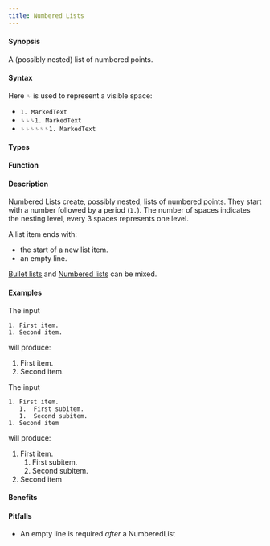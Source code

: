 ```yaml
---
title: Numbered Lists
---
```


#### Synopsis

A (possibly nested) list of numbered points.

#### Syntax

Here `␠` is used to represent a visible space:
* ``1. MarkedText``
* ``␠␠␠1. MarkedText``
* ``␠␠␠␠␠␠1. MarkedText``

#### Types

#### Function

#### Description

Numbered Lists create, possibly nested, lists of numbered points.
They start with a number followed by a period (`1.`). The number of spaces indicates the nesting level, every 3 spaces represents one level.

A list item ends with:

*  the start of a new list item.
*  an empty line.

[Bullet lists](/Tutor/Markup/StructureMarkup/BulletLists) and [Numbered lists](/Tutor/Markup/StructureMarkup/NumberedLists) can be mixed.

#### Examples

The input

```
1. First item.
1. Second item.
```

will produce:

1. First item.
1. Second item.

The input

```
1. First item.
   1.  First subitem.
   1.  Second subitem.
1. Second item
```

will produce:

1. First item.
   1.  First subitem.
   1.  Second subitem.
1. Second item

#### Benefits

#### Pitfalls

* An empty line is required _after_ a NumberedList


